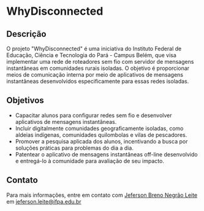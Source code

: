 # WhyDisconnected

## Descrição
O projeto "WhyDisconnected" é uma iniciativa do Instituto Federal de Educação, Ciência e Tecnologia do Pará - Campus Belém, que visa implementar uma rede de roteadores sem fio com servidor de mensagens instantâneas em comunidades rurais isoladas. O objetivo é proporcionar meios de comunicação interna por meio de aplicativos de mensagens instantâneas desenvolvidos especificamente para essas redes isoladas.

## Objetivos
- Capacitar alunos para configurar redes sem fio e desenvolver aplicativos de mensagens instantâneas.
- Incluir digitalmente comunidades geograficamente isoladas, como aldeias indígenas, comunidades quilombolas e vilas de pescadores.
- Promover a pesquisa aplicada dos alunos, incentivando a busca por soluções práticas para problemas do dia a dia.
- Patentear o aplicativo de mensagens instantâneas off-line desenvolvido e entregá-lo à comunidade para avaliação de seu impacto.

## Contato
Para mais informações, entre em contato com [Jeferson Breno Negrão Leite](https://github.com/Jef1976) em jeferson.leite@ifpa.edu.br
